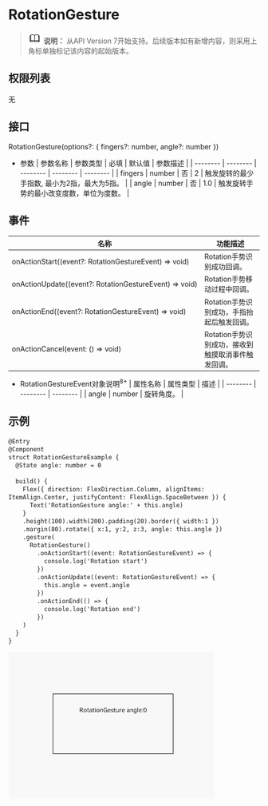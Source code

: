 # RotationGesture

> ![icon-note.gif](public_sys-resources/icon-note.gif) **说明：**
> 从API Version 7开始支持。后续版本如有新增内容，则采用上角标单独标记该内容的起始版本。


## 权限列表

无


## 接口

RotationGesture(options?: { fingers?: number, angle?: number })

- 参数
  | 参数名称 | 参数类型 | 必填 | 默认值 | 参数描述 | 
  | -------- | -------- | -------- | -------- | -------- |
  | fingers | number | 否 | 2 | 触发旋转的最少手指数,&nbsp;最小为2指，最大为5指。 | 
  | angle | number | 否 | 1.0 | 触发旋转手势的最小改变度数，单位为度数。 | 


## 事件

| 名称 | 功能描述 | 
| -------- | -------- |
| onActionStart((event?:&nbsp;RotationGestureEvent)&nbsp;=&gt;&nbsp;void) | Rotation手势识别成功回调。 | 
| onActionUpdate((event?:&nbsp;RotationGestureEvent)&nbsp;=&gt;&nbsp;void) | Rotation手势移动过程中回调。 | 
| onActionEnd((event?:&nbsp;RotationGestureEvent)&nbsp;=&gt;&nbsp;void) | Rotation手势识别成功，手指抬起后触发回调。 | 
| onActionCancel(event:&nbsp;()&nbsp;=&gt;&nbsp;void) | Rotation手势识别成功，接收到触摸取消事件触发回调。 | 

- RotationGestureEvent对象说明<sup>8+</sup>
  | 属性名称 | 属性类型 | 描述 | 
  | -------- | -------- | -------- |
  | angle | number | 旋转角度。 | 


## 示例

```
@Entry
@Component
struct RotationGestureExample {
  @State angle: number = 0

  build() {
    Flex({ direction: FlexDirection.Column, alignItems: ItemAlign.Center, justifyContent: FlexAlign.SpaceBetween }) {
      Text('RotationGesture angle:' + this.angle)
    }
    .height(100).width(200).padding(20).border({ width:1 })
    .margin(80).rotate({ x:1, y:2, z:3, angle: this.angle })
    .gesture(
      RotationGesture()
        .onActionStart((event: RotationGestureEvent) => {
          console.log('Rotation start')
        })
        .onActionUpdate((event: RotationGestureEvent) => {
          this.angle = event.angle
        })
        .onActionEnd(() => {
          console.log('Rotation end')
        })
    )
  }
}
```

![zh-cn_image_0000001174264372](figures/zh-cn_image_0000001174264372.gif)
